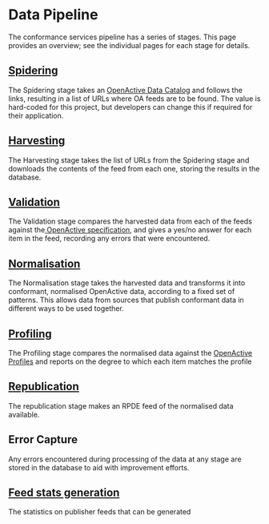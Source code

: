 # Data Pipeline

The conformance services pipeline has a series of stages. This page provides an overview; see the individual pages for each stage for details.

## [Spidering](spider-data-catalog.md)

The Spidering stage takes an [OpenActive Data Catalog](https://openactive.io/data-catalogs/) and follows the links, resulting in a list of URLs where OA feeds are to be found. The value is hard-coded for this project, but developers can change this if required for their application.

## [Harvesting](download-raw-data.md)

The Harvesting stage takes the list of URLs from the Spidering stage and downloads the contents of the feed from each one, storing the results in the database.

## [Validation](validate-raw-data.md)

The Validation stage compares the harvested data from each of the feeds against the[ OpenActive specification](https://openactive.io/modelling-opportunity-data/), and gives a yes/no answer for each item in the feed, recording any errors that were encountered.

## [Normalisation](normalise-data/)

The Normalisation stage takes the harvested data and transforms it into conformant, normalised OpenActive data, according to a fixed set of patterns. This allows data from sources that publish conformant data in different ways to be used together.

## [Profiling](profile-normalised-data.md)

The Profiling stage compares the normalised data against the [OpenActive Profiles](https://github.com/openactive/conformance-profiles) and reports on the degree to which each item matches the profile

## [Republication](http-apis.md)

The republication stage makes an RPDE feed of the normalised data available.

## Error Capture

Any errors encountered during processing of the data at any stage are stored in the database to aid with improvement efforts.

## [Feed stats generation](https://github.com/openactive/conformance-services/tree/7e184a4d4f7a3f3e056b5a08b9495fbc2d0e7dc5/docs/understanding-the-services/stage/generated-stats.md)

The statistics on publisher feeds that can be generated

